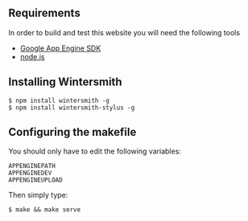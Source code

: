 Requirements
------------
In order to build and test this website you will need the following tools

   * [Google App Engine SDK](http://code.google.com/appengine/downloads.html)
   * [node.js](http://nodejs.org/)


Installing Wintersmith
----------------------

    $ npm install wintersmith -g
    $ npm install wintersmith-stylus -g

Configuring the makefile
----------------------------
You should only have to edit the following variables:

    APPENGINEPATH
    APPENGINEDEV 
    APPENGINEUPLOAD


Then simply type:

    $ make && make serve





